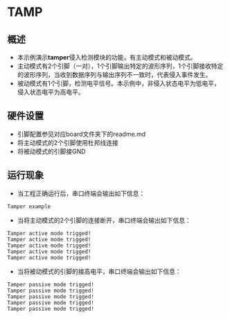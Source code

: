 # TAMP

## 概述

- 本示例演示**tamper**侵入检测模块的功能，有主动模式和被动模式。
- 主动模式有2个引脚（一对），1个引脚输出特定的波形序列，1个引脚接收特定的波形序列，当收到数据序列与输出序列不一致时，代表侵入事件发生。
- 被动模式有1个引脚，检测电平信号。本示例中，非侵入状态电平为低电平，侵入状态电平为高电平。

## 硬件设置

- 引脚配置参见对应board文件夹下的readme.md
- 将主动模式的2个引脚使用杜邦线连接
- 将被动模式的引脚接GND

## 运行现象

- 当工程正确运行后，串口终端会输出如下信息：
```console
Tamper example
```
- 当将主动模式的2个引脚的连接断开，串口终端会输出如下信息：
```console
Tamper active mode trigged!
Tamper active mode trigged!
Tamper active mode trigged!
Tamper active mode trigged!
Tamper active mode trigged!
```
- 当将被动模式的引脚的接高电平，串口终端会输出如下信息：
```console
Tamper passive mode trigged!
Tamper passive mode trigged!
Tamper passive mode trigged!
Tamper passive mode trigged!
Tamper passive mode trigged!
```
